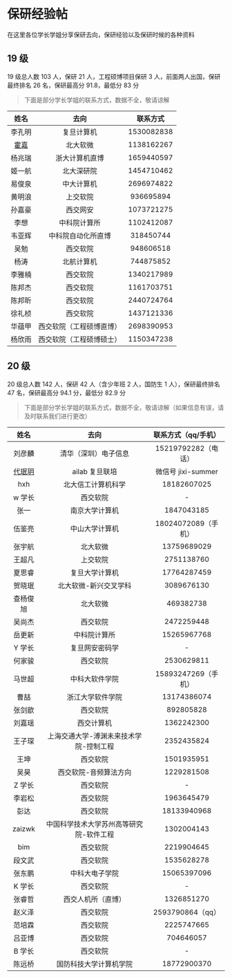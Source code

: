 # 保研经验帖

在这里各位学长学姐分享保研去向，保研经验以及保研时候的各种资料

## 19 级

19 级总人数 103 人，保研 21 人，工程硕博项目保研 3 人，前面两人出国，保研最终排名 26 名，保研最高分 91.8，最低分 83 分

> 下面是部分学长学姐的联系方式，数据不全，敬请谅解

|                         姓名                         |           去向           |  联系方式  |
| :--------------------------------------------------: | :----------------------: | :--------: |
|                        李孔明                        |        复旦计算机        | 1530082838 |
| [霍嘉](docs/升学&就业/保研/经验帖/霍嘉保研经验帖.md) |         北大软微         | 1138162267 |
|                        杨兆瑞                        |      浙大计算机直博      | 1659440597 |
|                        姬一航                        |        北大深研院        | 1454710462 |
|                        易俊泉                        |        中大计算机        | 2696974822 |
|                        黄明浪                        |         上交软院         | 936695894  |
|                        孙嘉豪                        |         西交网安         | 1073721275 |
|                         李想                         |       中科院计算所       | 1102412087 |
|                        韦亚辉                        |    中科院自动化所直博    | 318450744  |
|                         吴勉                         |         西交软院         | 948606518  |
|                         杨涛                         |        北航计算机        | 744875852  |
|                        李雅楠                        |         西交软院         | 1340217989 |
|                        陈邦杰                        |         西交软院         | 1161703751 |
|                        陈邦昕                        |         西交软院         | 2440724764 |
|                        徐礼桢                        |         西交软院         | 1437121336 |
|                        华蕴甲                        | 西交软院（工程硕博直博） | 2698390953 |
|                        杨欣雨                        | 西交软院（工程硕博硕士） | 1150347238 |

## 20 级

20 级总人数 142 人，保研 42 人（含少年班 2 人，国防生 1 人），保研最终排名 47 名，保研最高分 94.1 分，最低分 82.9 分

> 下面是部分学长学姐的联系方式，数据不全，敬请谅解（如果信息有误，请及时联系我们进行更改）

|                           姓名                           |                  去向                   | 联系方式（qq/手机） |
| :------------------------------------------------------: | :-------------------------------------: | :-----------------: |
|                          刘彦麟                          |          清华（深圳）电子信息           | 15219792282（电话） |
| [代珉玥](docs/升学&就业/保研/经验帖/代珉玥保研经验帖.md) |             ailab 复旦联培              | 微信号 jixi-summer  |
|                           hxh                            |           北大信工计算机科学            |     18182607025     |
|                          w 学长                          |                西交软院                 |          -          |
|                           张一                           |             南京大学计算机              |     1847043185      |
|                          伍鉴亮                          |             中山大学计算机              | 18024072089（手机） |
|                          张宇航                          |                北大软微                 |     13759689029     |
|                          王超凡                          |                上交软院                 |     2751138760      |
|                          夏思睿                          |             复旦大学计算机              |     17764287459     |
|                          贺晓珉                          |          北大软微-新兴交叉学科          |     3089676130      |
|                         查杨俊旭                         |                北大软微                 |      469382738      |
|                          吴尚杰                          |                西交软院                 |     2472259448      |
|                          岳更新                          |              中科院计算所               |     15265967768     |
|                          Y 学长                          |             复旦网安密码学              |          -          |
|                          何家骏                          |                西交软院                 |     2530629811      |
|                          马世超                          |             中科大软件学院              | 15893247269（手机） |
|                           曹喆                           |            浙江大学软件学院             |     13174386074     |
|                          张剑歆                          |                西交软院                 |      892805828      |
|                          刘嘉瑶                          |               西交计算机                |     1362242300      |
|                          王子琛                          | 上海交通大学-溥渊未来技术学院-控制工程  |     2352435824      |
|                           王坤                           |                西交软院                 |     1501935951      |
|                           吴昊                           |          西交软院-音频算法方向          |     1229281508      |
|                          Z 学长                          |                西交软院                 |          -          |
|                          李岩松                          |                西交软院                 |     1963645479      |
|                           彭达                           |                西交软院                 |     18133940968     |
|                          zaizwk                          | 中国科学技术大学苏州高等研究院-软件工程 |     1302004143      |
|                           bim                            |                西交软院                 |     2219904645      |
|                          段文武                          |                西交软院                 |     1535628278      |
|                          张东鹏                          |             中科大电子学院              |     15065397096     |
|                          K 学长                          |                西交软院                 |          -          |
|                          张睿哲                          |           西交人机所（直博）            |     1326851270      |
|                          赵义泽                          |                西交软院                 |  2593790864（qq）   |
|                          范培霖                          |                西交软院                 |     2225747665      |
|                          吕亚博                          |                西交软院                 |      704646057      |
|                          B 学长                          |                西交软院                 |          -          |
|                          陈远桥                          |         国防科技大学计算机学院          |     18772900370     |
